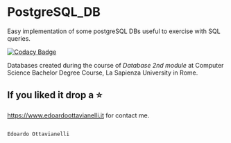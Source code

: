 # PostgreSQL_DB
Easy implementation of some postgreSQL DBs useful to exercise with SQL queries.

[![Codacy Badge](https://api.codacy.com/project/badge/Grade/7d43b8ec83bb462bb1ad314647355be6)](https://www.codacy.com/manual/edoardottt/PostgresSQL-DB?utm_source=github.com&amp;utm_medium=referral&amp;utm_content=edoardottt/PostgresSQL-DB&amp;utm_campaign=Badge_Grade)

Databases created during the course of *Database 2nd module* at Computer Science Bachelor Degree Course, La Sapienza University in Rome.


If you liked it drop a :star:
--------

https://www.edoardoottavianelli.it for contact me.


                                                                        Edoardo Ottavianelli
